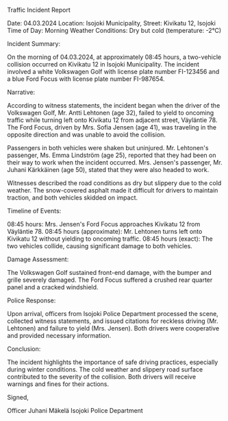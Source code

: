 Traffic Incident Report

Date: 04.03.2024
Location: Isojoki Municipality, Street: Kivikatu 12, Isojoki
Time of Day: Morning
Weather Conditions: Dry but cold (temperature: -2°C)

Incident Summary:

On the morning of 04.03.2024, at approximately 08:45 hours, a two-vehicle collision occurred on Kivikatu 12 in Isojoki Municipality. The incident involved a white Volkswagen Golf with license plate number FI-123456 and a blue Ford Focus with license plate number FI-987654.

Narrative:

According to witness statements, the incident began when the driver of the Volkswagen Golf, Mr. Antti Lehtonen (age 32), failed to yield to oncoming traffic while turning left onto Kivikatu 12 from adjacent street, Väyläntie 78. The Ford Focus, driven by Mrs. Sofia Jensen (age 41), was traveling in the opposite direction and was unable to avoid the collision.

Passengers in both vehicles were shaken but uninjured. Mr. Lehtonen's passenger, Ms. Emma Lindström (age 25), reported that they had been on their way to work when the incident occurred. Mrs. Jensen's passenger, Mr. Juhani Kärkkäinen (age 50), stated that they were also headed to work.

Witnesses described the road conditions as dry but slippery due to the cold weather. The snow-covered asphalt made it difficult for drivers to maintain traction, and both vehicles skidded on impact.

Timeline of Events:

08:45 hours: Mrs. Jensen's Ford Focus approaches Kivikatu 12 from Väyläntie 78.
08:45 hours (approximate): Mr. Lehtonen turns left onto Kivikatu 12 without yielding to oncoming traffic.
08:45 hours (exact): The two vehicles collide, causing significant damage to both vehicles.

Damage Assessment:

The Volkswagen Golf sustained front-end damage, with the bumper and grille severely damaged. The Ford Focus suffered a crushed rear quarter panel and a cracked windshield.

Police Response:

Upon arrival, officers from Isojoki Police Department processed the scene, collected witness statements, and issued citations for reckless driving (Mr. Lehtonen) and failure to yield (Mrs. Jensen). Both drivers were cooperative and provided necessary information.

Conclusion:

The incident highlights the importance of safe driving practices, especially during winter conditions. The cold weather and slippery road surface contributed to the severity of the collision. Both drivers will receive warnings and fines for their actions.

Signed,

Officer Juhani Mäkelä
Isojoki Police Department